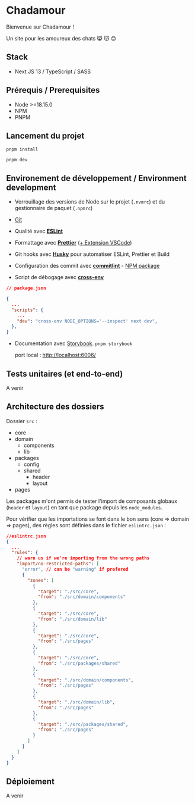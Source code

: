 # Chadamour

Bienvenue sur Chadamour !

Un site pour les amoureux des chats :smile_cat: :kissing_cat: :heart_eyes:

## Stack

- Next JS 13 / TypeScript / SASS

## Prérequis / Prerequisites

- Node >=18.15.0
- NPM
- PNPM

## Lancement du projet

`pnpm install`

`pnpm dev`

## Environement de développement / Environment development

- Verrouillage des versions de Node sur le projet (`.nvmrc`) et du gestionnaire de paquet (`.npmrc`)
- [Git](https://git-scm.com/doc)
- Qualité avec [**ESLint**](https://eslint.org/)
- Formattage avec [**Prettier**](https://prettier.io/) ([+ Extension VSCode](https://marketplace.visualstudio.com/items?itemName=esbenp.prettier-vscode))
- Git hooks avec [**Husky**](https://typicode.github.io/husky/#/) pour automatiser ESLint, Prettier et Build
- Configuration des commit avec [**commitlint**](https://commitlint.js.org/#/) - [NPM package](https://www.npmjs.com/package/@commitlint/config-conventional)

- Script de débogage avec [**cross-env**](https://www.npmjs.com/package/cross-env)

```json
// package.json

{
  ...
  "scripts": {
    ...
    "dev": "cross-env NODE_OPTIONS='--inspect' next dev",
  },
}
```

- Documentation avec [Storybook](https://storybook.js.org/).
  `pnpm storybook`

  port local : <http://localhost:6006/>

## Tests unitaires (et end-to-end)

A venir

## Architecture des dossiers

Dossier `src` :

- core
- domain
  - components
  - lib
- packages
  - config
  - shared
    - header
    - layout
- pages

Les packages m'ont permis de tester l'import de composants globaux (`header` et `layout`) en tant que package depuis les `node_modules`.

Pour vérifier que les importations se font dans le bon sens (core => domain => pages), des règles sont définies dans le fichier `eslintrc.json` :

```json
//eslintrc.json
{
  ...
  "rules": {
    // warn us if we're importing from the wrong paths
    "import/no-restricted-paths": [
      "error", // can be "warning" if prefered
      {
        "zones": [
          {
            "target": "./src/core",
            "from": "./src/domain/components"
          },
          {
            "target": "./src/core",
            "from": "./src/domain/lib"
          },
          {
            "target": "./src/core",
            "from": "./src/pages"
          },
          {
            "target": "./src/core",
            "from": "./src/packages/shared"
          },
          {
            "target": "./src/domain/components",
            "from": "./src/pages"
          },
          {
            "target": "./src/domain/lib",
            "from": "./src/pages"
          },
          {
            "target": "./src/packages/shared",
            "from": "./src/pages"
          }
        ]
      }
    ]
  }
}
```

## Déploiement

A venir
